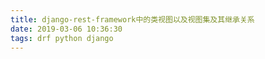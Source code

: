 ```yaml
---
title: django-rest-framework中的类视图以及视图集及其继承关系
date: 2019-03-06 10:36:30
tags: drf python django
---
```

